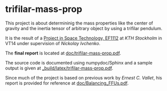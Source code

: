 trifilar-mass-prop
==================

This project is about determininig the mass properties like the center of gravity and the inertia tensor of arbitrary object by using a trifilar pendulum.

It is the result of a [Project in Space Technology, EF1112](http://www.kth.se/student/kurser/kurs/EF1112?l=en) at *KTH Stockholm* in VT14 under supervision of *Nickolay Ivchenko*.

The **final report** is located at [doc/trifilar-mass-prop.pdf](doc/trifilar-mass-prop.pdf?raw=true).

The source code is documented using numpydoc/Sphinx and a sample output is given at [\_build/latex/trifilar-mass-prop.pdf](_build/latex/trifilar-mass-prop.pdf?raw=true).

Since much of the project is based on previous work by *Ernest C. Vallet*, his report is provided for reference at [doc/Balancing\_FFUs.pdf](doc/Balancing_FFUs.pdf?raw=true).
